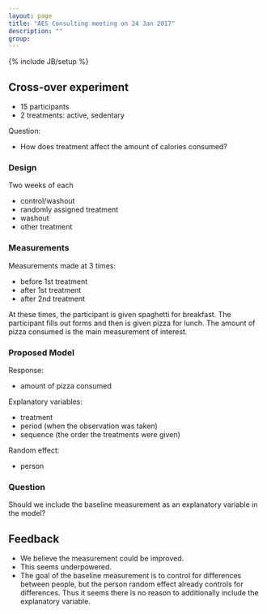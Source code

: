 ```yaml
---
layout: page
title: "AES Consulting meeting on 24 Jan 2017"
description: ""
group: 
---
```

{% include JB/setup %}

## Cross-over experiment

- 15 participants
- 2 treatments: active, sedentary

Question:

- How does treatment affect the amount of calories consumed?

### Design

Two weeks of each

- control/washout
- randomly assigned treatment
- washout
- other treatment

### Measurements

Measurements made at 3 times:

  - before 1st treatment
  - after 1st treatment
  - after 2nd treatment

At these times, the participant is given spaghetti for breakfast.
The participant fills out forms and then is given pizza for lunch. 
The amount of pizza consumed is the main measurement of interest. 

### Proposed Model

Response: 

  - amount of pizza consumed

Explanatory variables:

  - treatment
  - period (when the observation was taken)
  - sequence (the order the treatments were given)

Random effect:

  - person

### Question

Should we include the baseline measurement as an explanatory variable in the 
model?

## Feedback

- We believe the measurement could be improved.
- This seems underpowered.
- The goal of the baseline measurement is to control for differences between 
people, but the person random effect already controls for differences. 
Thus it seems there is no reason to additionally include the explanatory variable.

